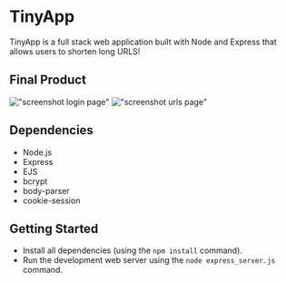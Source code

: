 # TinyApp

TinyApp is a full stack web application built with Node and Express that allows users to shorten long URLS!

## Final Product

!["screenshot login page"](#)
!["screenshot urls page"](#)

## Dependencies
- Node.js
- Express
- EJS
- bcrypt
- body-parser
- cookie-session

## Getting Started

- Install all dependencies (using the `npm install` command).
- Run the development web server using the `node express_server.js` command.